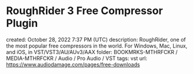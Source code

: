 # RoughRider 3 Free Compressor Plugin

created: October 28, 2022 7:37 PM (UTC)
description: RoughRider, one of the most popular free compressors in the world. For Windows, Mac, Linux, and iOS, in VST/VST3/AU/AUv3/AAX
folder: BOOKMRKS-MTHRFCKR / MEDIA-MTHRFCKR / Audio / Pro Audio / VST
tags: vst
url: https://www.audiodamage.com/pages/free-downloads